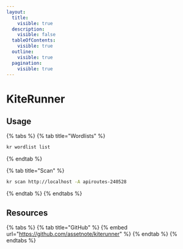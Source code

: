 ```yaml
---
layout:
  title:
    visible: true
  description:
    visible: false
  tableOfContents:
    visible: true
  outline:
    visible: true
  pagination:
    visible: true
---
```


# KiteRunner

## Usage

{% tabs %}
{% tab title="Wordlists" %}
```bash
kr wordlist list
```
{% endtab %}

{% tab title="Scan" %}
```bash
kr scan http://localhost -A apiroutes-240528
```
{% endtab %}
{% endtabs %}

## Resources

{% tabs %}
{% tab title="GitHub" %}
{% embed url="https://github.com/assetnote/kiterunner" %}
{% endtab %}
{% endtabs %}
